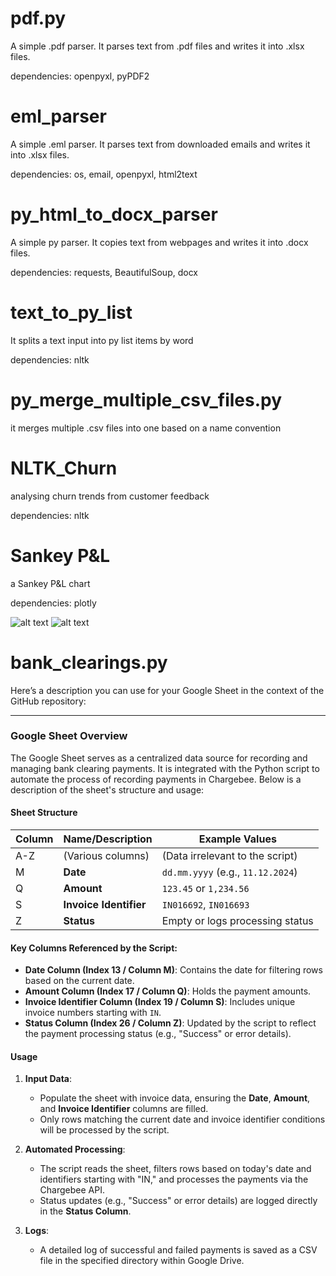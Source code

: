 # pdf.py
A simple .pdf parser. It parses text from .pdf files and writes it into .xlsx files.

dependencies: openpyxl, pyPDF2


# eml_parser
A simple .eml parser. It parses text from downloaded emails and writes it into .xlsx files.

dependencies: os, email, openpyxl, html2text


# py_html_to_docx_parser
A simple py parser. It copies text from webpages and writes it into .docx files.

dependencies: requests, BeautifulSoup, docx


# text_to_py_list
It splits a text input into py list items by word

dependencies: nltk


# py_merge_multiple_csv_files.py
it merges multiple .csv files into one based on a name convention

# NLTK_Churn
analysing churn trends from customer feedback

dependencies: nltk

# Sankey P&L
a Sankey P&L chart

dependencies: plotly

![alt text](https://github.com/vslgrf86/py_everyday_toolkit/blob/main/plot.png?raw=true)
![alt text](https://github.com/vslgrf86/py_everyday_toolkit/blob/main/plot2.png?raw=true)


# bank_clearings.py

Here’s a description you can use for your Google Sheet in the context of the GitHub repository:

---

### Google Sheet Overview

The Google Sheet serves as a centralized data source for recording and managing bank clearing payments. It is integrated with the Python script to automate the process of recording payments in Chargebee. Below is a description of the sheet's structure and usage:

#### Sheet Structure

| Column | Name/Description                    | Example Values        |
|--------|-------------------------------------|-----------------------|
| A-Z    | (Various columns)                  | (Data irrelevant to the script) |
| M      | **Date**                            | `dd.mm.yyyy` (e.g., `11.12.2024`) |
| Q      | **Amount**                          | `123.45` or `1,234.56` |
| S      | **Invoice Identifier**              | `IN016692`, `IN016693` |
| Z      | **Status**                          | Empty or logs processing status |

#### Key Columns Referenced by the Script:
- **Date Column (Index 13 / Column M)**: Contains the date for filtering rows based on the current date.
- **Amount Column (Index 17 / Column Q)**: Holds the payment amounts.
- **Invoice Identifier Column (Index 19 / Column S)**: Includes unique invoice numbers starting with `IN`.
- **Status Column (Index 26 / Column Z)**: Updated by the script to reflect the payment processing status (e.g., "Success" or error details).

#### Usage
1. **Input Data**:
   - Populate the sheet with invoice data, ensuring the **Date**, **Amount**, and **Invoice Identifier** columns are filled.
   - Only rows matching the current date and invoice identifier conditions will be processed by the script.

2. **Automated Processing**:
   - The script reads the sheet, filters rows based on today's date and identifiers starting with "IN," and processes the payments via the Chargebee API.
   - Status updates (e.g., "Success" or error details) are logged directly in the **Status Column**.

3. **Logs**:
   - A detailed log of successful and failed payments is saved as a CSV file in the specified directory within Google Drive.
